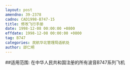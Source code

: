 ```yaml
---
layout: post
amendno: 39-2378
cadno: CAD1998-B747-15
title: 修改飞行手册
date: 1998-12-08 00:00:00 +0800
effdate: 1998-12-08 00:00:00 +0800
tag: B747
categories: 民航华北管理局适航处
author: 邵仁明
---
```


##适用范围:
在中华人民共和国注册的所有波音B747系列飞机

